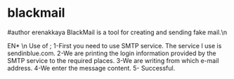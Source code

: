 # blackmail 
#author erenakkaya
BlackMail is a tool for creating and sending fake mail.\n

EN* \n
Use of ;
1-First you need to use SMTP service. The service I use is sendinblue.com.
2-We are printing the login information provided by the SMTP service to the required places.
3-We are writing from which e-mail address.
4-We enter the message content.
5- Successful.
